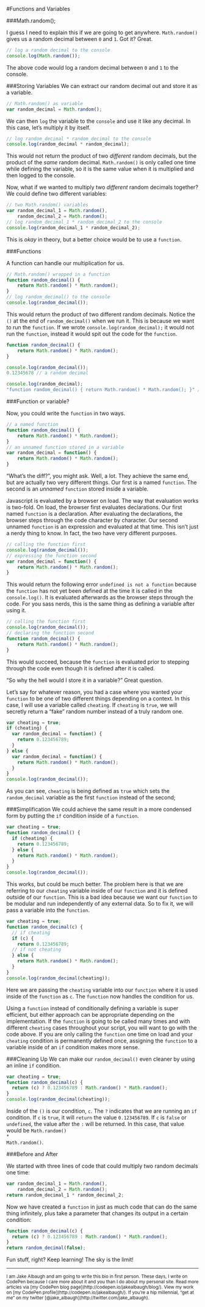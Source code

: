 #Functions and Variables

###Math.random();

I guess I need to explain this if we are going to get anywhere. <code class="stx-js"><span class="var">Math</span>.<span class="mtd">random</span>()</code> gives us a random decimal between <code class="stx-js int">0</span></code> and <code class="stx-js int">1</code>. Got it? Great.

```js
// log a random decimal to the console
console.log(Math.random());
```

The above code would log a random decimal between <code class="stx-js int">0</span></code> and <code class="stx-js int">1</code> to the console.


###Storing Variables
We can extract our random decimal out and store it as a variable.

```js
// Math.random() as variable
var random_decimal = Math.random();
```

We can then <code class="stx-js mtd">log</code> the variable to the <code class="stx-js var">console</code> and use it like any decimal. In this case, let’s multiply it by itself.

```js
// log random_decimal * random_decimal to the console
console.log(random_decimal * random_decimal);
```

This would not return the product of two *different* random decimals, but the product of the *same* random decimal. <code class="stx-js"><span class="var">Math</span>.<span class="mtd">random</span>()</code> is only called one time while defining the variable, so it is the same value when it is multiplied and then logged to the console.

Now, what if we wanted to multiply two *different* random decimals together? We could define two different variables:

```js
// two Math.random() variables
var random_decimal_1 = Math.random(),
    random_decimal_2 = Math.random();
// log random_decimal_1 * random_decimal_2 to the console
console.log(random_decimal_1 * random_decimal_2);
```

This is *okay* in theory, but a better choice would be to use a <code class="stx-js key">function</code>.

###Functions

A function can handle our multiplication for us.

```js
// Math.random() wrapped in a function
function random_decimal() {
    return Math.random() * Math.random();
}
// log random_decimal() to the console
console.log(random_decimal());
```

This would return the product of two different random decimals. Notice the `()` at the end of <code class="stx-js"><span class="mtd">random_decimal</span>()</code> when we run it. This is because we want to run the <code class="stx-js key">function</code>. If we wrote <code class="stx-js"><span class="var">console</span>.<span class="mtd">log</span>(<span class="mtd">random_decimal</span>);</code> it would not run the <code class="stx-js key">function</code>, instead it would spit out the code for the <code class="stx-js key">function</code>.

```js
function random_decimal() {
    return Math.random() * Math.random();
}

console.log(random_decimal());
0.12345678 // a random decimal

console.log(random_decimal);
"function random_decimal() { return Math.random() * Math.random(); }" // a string of code
```


###Function or variable?

Now, you could write the <code class="stx-js key">function</code> in two ways.

```js
// a named function
function random_decimal() {
    return Math.random() * Math.random();
}
// an unnamed function stored in a variable
var random_decimal = function() {
    return Math.random() * Math.random();
}
```

“What’s the diff?”, you might ask. Well, a lot. They achieve the same end, but are actually two very different things. Our first is a named <code class="stx-js key">function</code>. The second is an *unnamed* <code class="stx-js key">function</code> stored inside a variable.

Javascript is evaluated by a browser on load. The way that evaluation works is two-fold. On load, the browser first evaluates declarations. Our first named <code class="stx-js key">function</code> is a declaration. After evaluating the declarations, the browser steps through the code character by character. Our second unnamed <code class="stx-js key">function</code> is an expression and evaluated at that time. This isn’t just a nerdy thing to know. In fact, the two have very different purposes.

```js
// calling the function first
console.log(random_decimal());
// expressing the function second
var random_decimal = function() {
    return Math.random() * Math.random();
}
```

This would return the following error `undefined is not a function` because the <code class="stx-js key">function</code> has not yet been defined at the time it is called in the <code class="stx-js"><span class="var">console</span>.<span class="mtd">log</span>()</code>. It is evaluated afterwards as the browser steps through the code. For you sass nerds, this is the  same thing as defining a variable after using it.


```js
// calling the function first
console.log(random_decimal());
// declaring the function second
function random_decimal() {
    return Math.random() * Math.random();
}
```

This would succeed, because the <code class="stx-js key">function</code> is evaluated prior to stepping through the code even though it is defined after it is called.

“So why the hell would I store it in a variable?” Great question.

Let’s say for whatever reason, you had a case where you wanted your <code class="stx-js key">function</code> to be one of two different things depending on a context. In this case, I will use a variable called <code class="stx-js var">cheating</code>. If <code class="stx-js var">cheating</code> is <code class="stx-js boo">true</code>, we will secretly return a “fake” random number instead of a truly random one.

```js
var cheating = true;
if (cheating) {
  var random_decimal = function() {
    return 0.123456789;
  }
} else {
  var random_decimal = function() {
    return Math.random() * Math.random();
  }
}
console.log(random_decimal());
```

As you can see, <code class="stx-js var">cheating</code> is being defined as <code class="stx-js boo">true</code> which sets the <code class="stx-js"><span class="var">random_decimal</span></code> variable as the first <code class="stx-js key">function</code> instead of the second;

###Simplification
We could achieve the same result in a more condensed form by putting the <code class="stx-js key">if</code> condition inside of a <code class="stx-js key">function</code>.

```js
var cheating = true;
function random_decimal() {
  if (cheating) {
    return 0.123456789;
  } else {
    return Math.random() * Math.random();
  }
}
console.log(random_decimal());
```

This works, but could be much better. The problem here is that we are referring to our <code class="stx-js var">cheating</code> variable inside of our <code class="stx-js key">function</code> and it is defined outside of our <code class="stx-js key">function</code>. This is a bad idea because we want our <code class="stx-js key">function</code> to be modular and run independently of any external data. So to fix it, we will pass a variable into the <code class="stx-js key">function</code>. 

```js
var cheating = true;
function random_decimal(c) {
  // if cheating
  if (c) {
    return 0.123456789;
  // if not cheating
  } else {
    return Math.random() * Math.random();
  }
}
console.log(random_decimal(cheating));
```

Here we are passing the <code class="stx-js var">cheating</code> variable into our <code class="stx-js key">function</code> where it is used inside of the <code class="stx-js key">function</code> as <code class="stx-js var">c</code>. The <code class="stx-js key">function</code> now handles the condition for us.

Using a <code class="stx-js key">function</code> instead of conditionally defining a variable is super efficient, but either approach can be appropriate depending on the implementation. If the <code class="stx-js key">function</code> is going to be called many times and with different <code class="stx-js var">cheating</code> cases throughout your script, you will want to go with the code above. If you are only calling the <code class="stx-js key">function</code> one time on load and your <code class="stx-js var">cheating</code> condition is permanently defined once, assigning the <code class="stx-js key">function</code> to a variable inside of an <code class="stx-js key">if</code> condition makes more sense.

###Cleaning Up
We can make our <code class="stx-js"><span class="mtd">random_decimal</span>()</code> even cleaner by using an inline <code class="stx-js key">if</code> condition.

```js
var cheating = true;
function random_decimal(c) {
  return (c) ? 0.123456789 : Math.random() * Math.random();
}
console.log(random_decimal(cheating));
```

Inside of the `()` is our condition, <code class="stx-js var">c</code>. The `?` indicates that we are running an <code class="stx-js key">if</code> condition. If <code class="stx-js var">c</code> is <code class="stx-js boo">true</code>, it will <code class="stx-js key">return</code> the value <code class="stx-js int">0.123456789</code>. If <code class="stx-js var">c</code> is <code class="stx-js boo">false</code> or <code class="stx-js boo">undefined</code>, the value after the `:` will be returned. In this case, that value would be <code class="stx-js"><span class="var">Math</span>.<span class="mtd">random</span>() * <span class="var">Math</span>.<span class="mtd">random</span>()</code>.

###Before and After

We started with three lines of code that could multiply two random decimals one time:

```js
var random_decimal_1 = Math.random(),
    random_decimal_2 = Math.random();
return random_decimal_1 * random_decimal_2;
```

Now we have created a <code class="stx-js key">function</code> in just as much code that can do the same thing infinitely, plus take a parameter that changes its output in a certain condition:

```js
function random_decimal(c) {
  return (c) ? 0.123456789 : Math.random() * Math.random();
}
return random_decimal(false);
```

Fun stuff, right? Keep learning! The sky is the limit!


<hr>
<small>I am Jake Albaugh and am going to write this bio in first person. These days, I write on CodePen because I care more about it and you than I do about my personal site. Read more articles via [my CodePen blog page](http://codepen.io/jakealbaugh/blog/). View my work on [my CodePen profile](http://codepen.io/jakealbaugh/). If you’re a hip millennial, “get at me” on my twitter [@jake_albaugh](http://twitter.com/jake_albaugh).</small>